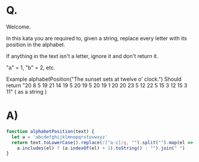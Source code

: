 # Q.
Welcome.

In this kata you are required to, given a string, replace every letter with its position in the alphabet.

If anything in the text isn't a letter, ignore it and don't return it.

"a" = 1, "b" = 2, etc.

Example
alphabetPosition("The sunset sets at twelve o' clock.")
Should return "20 8 5 19 21 14 19 5 20 19 5 20 19 1 20 20 23 5 12 22 5 15 3 12 15 3 11" ( as a string )

# A)
```js
function alphabetPosition(text) {
  let a = 'abcdefghijklmnopqrstuvwxyz'
  return text.toLowerCase().replace(/[^a-z]/g, "").split("").map(el => 
    a.includes(el) ? (a.indexOf(el) + 1).toString() : "").join(" ")
}
```
